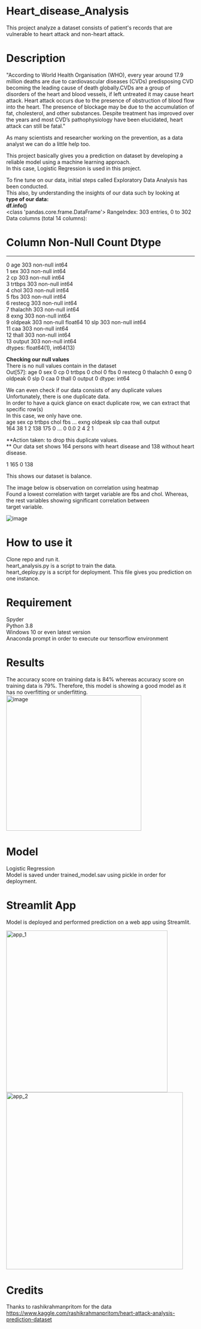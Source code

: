 # Heart_disease_Analysis
This project analyze a dataset consists of patient's records that are vulnerable to heart attack and non-heart attack. <br />

# Description
"According to World Health Organisation (WHO), every year around 17.9 million deaths are due to cardiovascular diseases (CVDs) predisposing CVD becoming the leading cause of death globally.CVDs are a group of disorders of the heart and blood vessels, if left untreated it may cause heart attack. Heart attack occurs due to the presence of obstruction of blood flow into the heart. The presence of blockage may be due to the accumulation of fat, cholesterol, and other substances. Despite treatment has improved over the years and most CVD’s pathophysiology have been elucidated, heart attack can still be fatal." <br />

As many scientists and researcher working on the prevention, as a data analyst we can do a little help too.  <br />

This project basically gives you a prediction on dataset by developing a reliable model using a machine learning approach. <br />
In this case, Logistic Regression is used in this project. <br />

To fine tune on our data, initial steps called Exploratory Data Analysis has been conducted. <br />
This also, by understanding the insights of our data such by looking at <br />
**type of our data:** <br />
**df.info()** <br />
<class 'pandas.core.frame.DataFrame'>
RangeIndex: 303 entries, 0 to 302
Data columns (total 14 columns):
 #   Column    Non-Null Count  Dtype  
---  ------    --------------  -----  
 0   age       303 non-null    int64  
 1   sex       303 non-null    int64  
 2   cp        303 non-null    int64  
 3   trtbps    303 non-null    int64  
 4   chol      303 non-null    int64  
 5   fbs       303 non-null    int64  
 6   restecg   303 non-null    int64  
 7   thalachh  303 non-null    int64  
 8   exng      303 non-null    int64  
 9   oldpeak   303 non-null    float64
 10  slp       303 non-null    int64  
 11  caa       303 non-null    int64  
 12  thall     303 non-null    int64  
 13  output    303 non-null    int64  
dtypes: float64(1), int64(13)

**Checking our null values** <br />
There is no null values contain in the dataset <br />
Out[57]: 
age         0
sex         0
cp          0
trtbps      0
chol        0
fbs         0
restecg     0
thalachh    0
exng        0
oldpeak     0
slp         0
caa         0
thall       0
output      0
dtype: int64

We can even check if our data consists of any duplicate values <br />
Unfortunately, there is one duplicate data. <br />
In order to have a quick glance on exact duplicate row, we can extract that specific row(s) <br />
In this case, we only have one. <br />
 age  sex  cp  trtbps  chol  fbs  ...  exng  oldpeak  slp  caa  thall  output<br />
164   38    1   2     138   175    0  ...     0      0.0    2    4      2       1

**Action taken: to drop this duplicate values. <br />
**
Our data set shows 164 persons with heart disease and 138 without heart disease. <br />

1 165
0 138 <br />

This shows our dataset is balance. <br />

The image below is observation on correlation using heatmap<br/>
Found a lowest correlation with target variable are fbs and chol. Whereas, the rest variables showing significant correlation between <br/>
target variable. <br />

![image](https://user-images.githubusercontent.com/103228610/168871223-6e071492-8422-4121-9ed3-b1461c80ab7f.png)


# How to use it  
Clone repo and run it. <br />
heart_analysis.py is a script to train the data. <br />
heart_deploy.py is a script for deployment. This file gives you prediction on one instance. <br />

# Requirement
Spyder <br />
Python 3.8 <br />
Windows 10 or even latest version <br />
Anaconda prompt in order to execute our tensorflow environment <br />

# Results 
The accuracy score on training data is 84%  whereas accuracy score on training data is 79%. Therefore, this model is showing a good model as it has no overfitting or underfitting. <br />
<img width="361" alt="image" src="https://user-images.githubusercontent.com/103228610/168871883-039e0d0f-7d6b-4a0c-a62e-ca03d1be526d.png">


# Model
Logistic Regression <br />
Model is saved under trained_model.sav using pickle in order for deployment. <br />

# Streamlit App
Model is deployed and performed prediction on a web app using Streamlit.<br />

<img width="431" alt="app_1" src="https://user-images.githubusercontent.com/103228610/168872832-88a50356-9fb5-4660-89e8-961bfe2a4f28.png"> <br />
<img width="472" alt="app_2" src="https://user-images.githubusercontent.com/103228610/168872853-704202e1-7c18-4098-973e-f793ccd28694.png"> <br/>


# Credits
Thanks to rashikrahmanpritom for the data<br />
https://www.kaggle.com/rashikrahmanpritom/heart-attack-analysis-prediction-dataset
